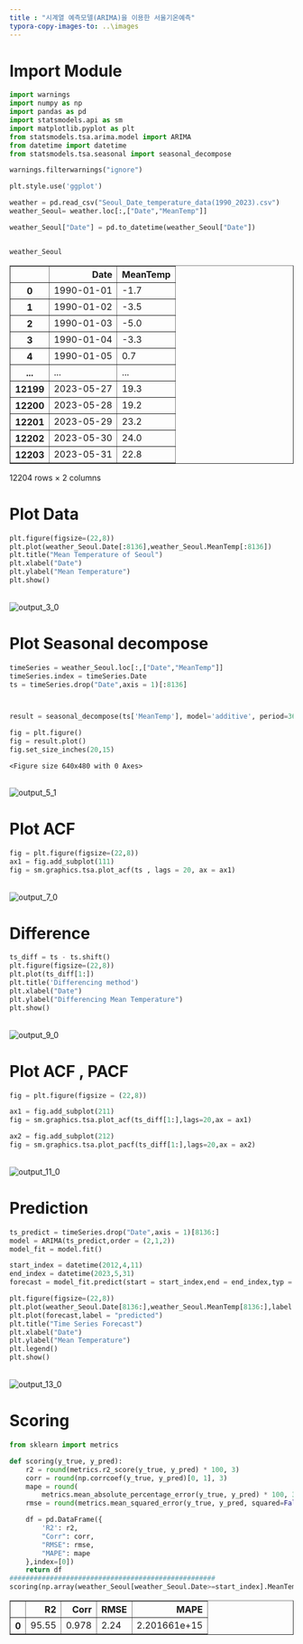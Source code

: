 ```yaml
---
title : "시계열 예측모델(ARIMA)을 이용한 서울기온예측"
typora-copy-images-to: ..\images
---
```


# Import Module


```python
import warnings
import numpy as np
import pandas as pd
import statsmodels.api as sm
import matplotlib.pyplot as plt
from statsmodels.tsa.arima.model import ARIMA
from datetime import datetime
from statsmodels.tsa.seasonal import seasonal_decompose

warnings.filterwarnings("ignore")

plt.style.use('ggplot')

weather = pd.read_csv("Seoul_Date_temperature_data(1990_2023).csv")
weather_Seoul= weather.loc[:,["Date","MeanTemp"]]

weather_Seoul["Date"] = pd.to_datetime(weather_Seoul["Date"])


weather_Seoul
```




<div>
<style scoped>
    .dataframe tbody tr th:only-of-type {
        vertical-align: middle;
    }
    
    .dataframe tbody tr th {
        vertical-align: top;
    }
    
    .dataframe thead th {
        text-align: right;
    }
</style>
<table border="1" class="dataframe">
  <thead>
    <tr style="text-align: right;">
      <th></th>
      <th>Date</th>
      <th>MeanTemp</th>
    </tr>
  </thead>
  <tbody>
    <tr>
      <th>0</th>
      <td>1990-01-01</td>
      <td>-1.7</td>
    </tr>
    <tr>
      <th>1</th>
      <td>1990-01-02</td>
      <td>-3.5</td>
    </tr>
    <tr>
      <th>2</th>
      <td>1990-01-03</td>
      <td>-5.0</td>
    </tr>
    <tr>
      <th>3</th>
      <td>1990-01-04</td>
      <td>-3.3</td>
    </tr>
    <tr>
      <th>4</th>
      <td>1990-01-05</td>
      <td>0.7</td>
    </tr>
    <tr>
      <th>...</th>
      <td>...</td>
      <td>...</td>
    </tr>
    <tr>
      <th>12199</th>
      <td>2023-05-27</td>
      <td>19.3</td>
    </tr>
    <tr>
      <th>12200</th>
      <td>2023-05-28</td>
      <td>19.2</td>
    </tr>
    <tr>
      <th>12201</th>
      <td>2023-05-29</td>
      <td>23.2</td>
    </tr>
    <tr>
      <th>12202</th>
      <td>2023-05-30</td>
      <td>24.0</td>
    </tr>
    <tr>
      <th>12203</th>
      <td>2023-05-31</td>
      <td>22.8</td>
    </tr>
  </tbody>
</table>
<p>12204 rows × 2 columns</p>
</div>



# Plot Data


```python
plt.figure(figsize=(22,8))
plt.plot(weather_Seoul.Date[:8136],weather_Seoul.MeanTemp[:8136])
plt.title("Mean Temperature of Seoul")
plt.xlabel("Date")
plt.ylabel("Mean Temperature")
plt.show()
```


​    
![output_3_0](../images/output_3_0.png)
​    


# Plot Seasonal decompose


```python
timeSeries = weather_Seoul.loc[:,["Date","MeanTemp"]]
timeSeries.index = timeSeries.Date
ts = timeSeries.drop("Date",axis = 1)[:8136]



result = seasonal_decompose(ts['MeanTemp'], model='additive', period=365)

fig = plt.figure()
fig = result.plot()
fig.set_size_inches(20,15)
```


    <Figure size 640x480 with 0 Axes>



​    
![output_5_1](../images/output_5_1.png)
​    


# Plot ACF


```python
fig = plt.figure(figsize=(22,8))
ax1 = fig.add_subplot(111)
fig = sm.graphics.tsa.plot_acf(ts , lags = 20, ax = ax1)
```


​    
![output_7_0](../images/output_7_0.png)
​    


# Difference


```python
ts_diff = ts - ts.shift()
plt.figure(figsize=(22,8))
plt.plot(ts_diff[1:])
plt.title('Differencing method')
plt.xlabel("Date")
plt.ylabel("Differencing Mean Temperature")
plt.show()
```


​    
![output_9_0](../images/output_9_0.png)
​    


# Plot ACF , PACF


```python
fig = plt.figure(figsize = (22,8))

ax1 = fig.add_subplot(211)
fig = sm.graphics.tsa.plot_acf(ts_diff[1:],lags=20,ax = ax1)

ax2 = fig.add_subplot(212)
fig = sm.graphics.tsa.plot_pacf(ts_diff[1:],lags=20,ax = ax2)
```


​    
![output_11_0](../images/output_11_0.png)
​    


# Prediction


```python
ts_predict = timeSeries.drop("Date",axis = 1)[8136:]
model = ARIMA(ts_predict,order = (2,1,2))
model_fit = model.fit()

start_index = datetime(2012,4,11)
end_index = datetime(2023,5,31)
forecast = model_fit.predict(start = start_index,end = end_index,typ = 'levels')

plt.figure(figsize=(22,8))
plt.plot(weather_Seoul.Date[8136:],weather_Seoul.MeanTemp[8136:],label = "original")
plt.plot(forecast,label = "predicted")
plt.title("Time Series Forecast")
plt.xlabel("Date")
plt.ylabel("Mean Temperature")
plt.legend()
plt.show()
```


​    
![output_13_0](../images/output_13_0.png)
​    

# Scoring

```python
from sklearn import metrics

def scoring(y_true, y_pred):
    r2 = round(metrics.r2_score(y_true, y_pred) * 100, 3)
    corr = round(np.corrcoef(y_true, y_pred)[0, 1], 3)
    mape = round(
        metrics.mean_absolute_percentage_error(y_true, y_pred) * 100, 3)
    rmse = round(metrics.mean_squared_error(y_true, y_pred, squared=False), 3)

    df = pd.DataFrame({
        'R2': r2,
        "Corr": corr,
        "RMSE": rmse,
        "MAPE": mape
    },index=[0])
    return df
###################################################
scoring(np.array(weather_Seoul[weather_Seoul.Date>=start_index].MeanTemp),np.array(forecast))
```




<div>
<style scoped>
    .dataframe tbody tr th:only-of-type {
        vertical-align: middle;
    }
    
    .dataframe tbody tr th {
        vertical-align: top;
    }
    
    .dataframe thead th {
        text-align: right;
    }
</style>
<table border="1" class="dataframe">
  <thead>
    <tr style="text-align: right;">
      <th></th>
      <th>R2</th>
      <th>Corr</th>
      <th>RMSE</th>
      <th>MAPE</th>
    </tr>
  </thead>
  <tbody>
    <tr>
      <th>0</th>
      <td>95.55</td>
      <td>0.978</td>
      <td>2.24</td>
      <td>2.201661e+15</td>
    </tr>
  </tbody>
</table>
</div>




```python

```
